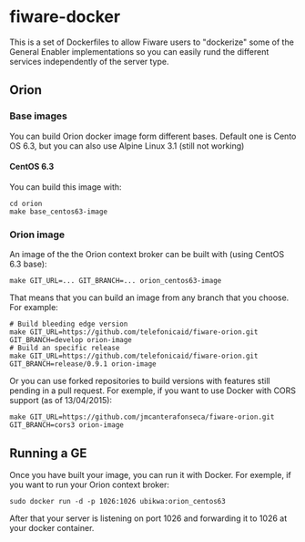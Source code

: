 # fiware-docker

This is a set of Dockerfiles to allow Fiware users to "dockerize" some of the General Enabler implementations so you can easily rund the different services independently of the server type.

## Orion

### Base images

You can build Orion docker image form different bases. Default one is Cento OS 6.3, but you can also use Alpine Linux 3.1 (still not working)

#### CentOS 6.3

You can build this image with:

```
cd orion
make base_centos63-image
```

### Orion image


An image of the the Orion context broker can be built with (using CentOS 6.3 base):

```make GIT_URL=... GIT_BRANCH=... orion_centos63-image```

That means that you can build an image from any branch that you choose. For example:

```
# Build bleeding edge version
make GIT_URL=https://github.com/telefonicaid/fiware-orion.git GIT_BRANCH=develop orion-image
# Build an specific release
make GIT_URL=https://github.com/telefonicaid/fiware-orion.git GIT_BRANCH=release/0.9.1 orion-image
```

Or you can use forked repositories to build versions with features still pending in a pull request. For exemple, if you want to use Docker with CORS support (as of 13/04/2015):

```make GIT_URL=https://github.com/jmcanterafonseca/fiware-orion.git GIT_BRANCH=cors3 orion-image```

## Running a GE

Once you have built your image, you can run it with Docker. For exemple, if you want to run your Orion context broker:

```sudo docker run -d -p 1026:1026 ubikwa:orion_centos63```

After that your server is listening on port 1026 and forwarding it to 1026 at your docker container.
